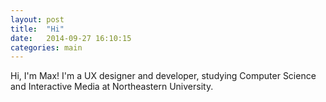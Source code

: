 ```yaml
---
layout: post
title:  "Hi"
date:   2014-09-27 16:10:15
categories: main
---
```


Hi, I'm Max! I'm a UX designer and developer, studying Computer Science and Interactive Media at Northeastern University.


